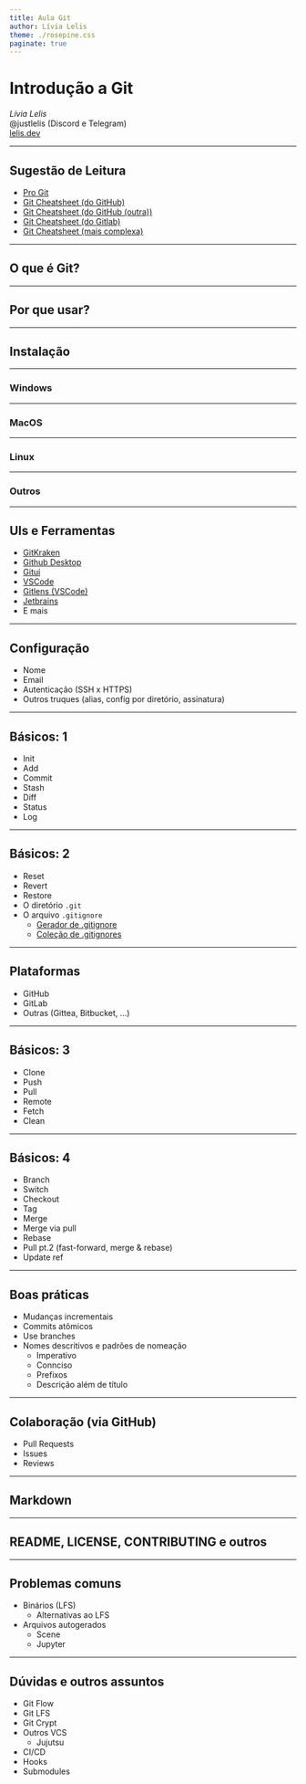 ```yaml
---
title: Aula Git
author: Lívia Lelis
theme: ./rosepine.css
paginate: true
---
```


# Introdução a Git

_Lívia Lelis_  
@justlelis (Discord e Telegram)  
[lelis.dev](https://lelis.dev)

---

## Sugestão de Leitura

- [Pro Git](https://git-scm.com/book/en/v2)
- [Git Cheatsheet (do GitHub)](https://education.github.com/git-cheat-sheet-education.pdf)
- [Git Cheatsheet (do GitHub (outra))](https://training.github.com/downloads/github-git-cheat-sheet.pdf)
- [Git Cheatsheet (do Gitlab)](https://about.gitlab.com/images/press/git-cheat-sheet.pdf)
- [Git Cheatsheet (mais complexa)](https://codingaunty.com/wp-content/uploads/2024/01/The-Ultimate-Git-Cheatsheet.pdf)

---

## O que é Git?

---

## Por que usar?

---

## Instalação

---

### Windows

---

### MacOS

---

### Linux

---

### Outros

---

## UIs e Ferramentas

- [GitKraken](https://www.gitkraken.com/)
- [Github Desktop](https://desktop.github.com/)
- [Gitui](https://github.com/extrawurst/gitui)
- [VSCode](https://code.visualstudio.com/)
- [Gitlens (VSCode)](https://marketplace.visualstudio.com/items?itemName=eamodio.gitlens)
- [Jetbrains](https://www.jetbrains.com/)
- E mais

---

## Configuração

- Nome
- Email
- Autenticação (SSH x HTTPS)
- Outros truques (alias, config por diretório, assinatura)

---

## Básicos: 1

- Init
- Add
- Commit
- Stash
- Diff
- Status
- Log

---

## Básicos: 2

- Reset
- Revert
- Restore
- O diretório `.git`
- O arquivo `.gitignore`
  - [Gerador de .gitignore](https://www.toptal.com/developers/gitignore)
  - [Coleção de .gitignores](https://github.com/github/gitignore)

---

## Plataformas

- GitHub
- GitLab
- Outras (Gittea, Bitbucket, ...)

---

## Básicos: 3

- Clone
- Push
- Pull
- Remote
- Fetch
- Clean

---

## Básicos: 4

- Branch
- Switch
- Checkout
- Tag
- Merge
- Merge via pull
- Rebase
- Pull pt.2  (fast-forward, merge & rebase)
- Update ref

---

## Boas práticas

- Mudanças incrementais
- Commits atômicos
- Use branches
- Nomes descritivos e padrões de nomeação
  - Imperativo
  - Connciso
  - Prefixos
  - Descrição além de título

---

## Colaboração (via GitHub)

- Pull Requests
- Issues
- Reviews

---

## Markdown

---

## README, LICENSE, CONTRIBUTING e outros

---

## Problemas comuns

- Binários (LFS)
  - Alternativas ao LFS
- Arquivos autogerados
  - Scene
  - Jupyter

---

## Dúvidas e outros assuntos

- Git Flow
- Git LFS
- Git Crypt
- Outros VCS
  - Jujutsu
- CI/CD
- Hooks
- Submodules
